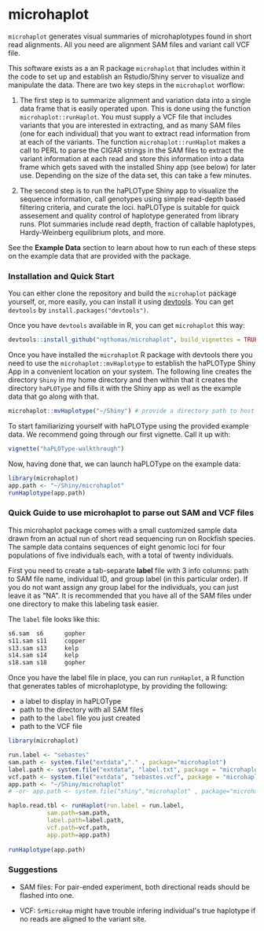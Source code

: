 # microhaplot   

`microhaplot` generates visual summaries of microhaplotypes found in short read alignments. All you need are alignment SAM files and variant call VCF file.

This software exists as a an R package `microhaplot` that includes within it the code to set up and 
establish an Rstudio/Shiny server to visualize and manipulate the data.  There are two key steps in 
the `microhaplot` worflow:

1. The first step is to summarize alignment and variation data into a single data frame that is 
easily operated upon.  This is done using the function `microhaplot::runHaplot`.  You must supply a 
VCF file that includes variants that you are interested in extracting, and as many SAM files 
(one for each individual) that you want to extract read information from at each of the variants. 
The function `microhaplot::runHaplot` makes a call
to PERL to parse the CIGAR strings in the SAM files to extract the variant information at each read
and store this information into a data frame which gets saved with the installed Shiny app (see below)
for later use.  Depending on the size of the data set, this can take a few minutes.  

2. The second step is to run the haPLOType Shiny app to visualize the sequence information, call genotypes using
simple read-depth based filtering criteria, and curate the loci. haPLOType is suitable for quick assesement
and quality control of haplotype generated from library runs. Plot summaries include read depth, fraction of callable haplotypes, Hardy-Weinberg
equilibrium plots, and more. 


See the **Example Data** section to learn about how to run each of these steps on the example data that are provided
with the package.  

   
### Installation and Quick Start

You can either clone the repository and build the `microhaplot` package yourself, or, more easily, you can
install it using  [devtools](https://github.com/hadley/devtools). You can get `devtools` by `install.packages("devtools")`.

Once you have `devtools` available in R, you can get `microhaplot` this way:
```r
devtools::install_github("ngthomas/microhaplot", build_vignettes = TRUE)
```

Once you have installed the `microhaplot` R package with devtools there you need to use the `microhaplot::mvHaplotype`
to establish the haPLOType Shiny App in a convenient location on your system. The following line
creates the directory `Shiny` in my home directory and then within that it creates the 
directory `haPLOType` and fills it with the Shiny app as well as the example data that go 
along with that.  

```r
microhaplot::mvHaplotype("~/Shiny") # provide a directory path to host the haPLOType app
```
To start familiarizing yourself with haPLOType using the provided example data.  We recommend
going through our first vignette.  Call it up with:
```r
vignette("haPLOType-walkthrough")
```

Now, having done that, we can launch haPLOType on the example data:
```r
library(microhaplot)
app.path <- "~/Shiny/microhaplot"
runHaplotype(app.path)
```

### Quick Guide to use microhaplot to parse out SAM and VCF files

This microhaplot package comes with a small customized sample data drawn from an actual run 
of short read sequencing run on Rockfish species. The sample data
contains sequences of eight genomic loci for four populations of five individuals each, 
with a total of twenty individuals. 

First you need to create a tab-separate **label** file with 3 info columns: path to SAM file name, individual ID, and group label (in this particular order). If you do not want assign any group label for the individuals, you can just leave it as "NA". It is recommended that you have all of the SAM files under one directory to make this labeling task easier.

The `label` file looks like this:
```txt
s6.sam  s6      gopher
s11.sam s11     copper
s13.sam s13     kelp
s14.sam s14     kelp
s18.sam s18     gopher
``` 

Once you have the label file in place, you can run `runHaplot`, a R function that generates tables of microhaplotype, by providing the following:
 * a label to display in haPLOType
 * path to the directory with all SAM files 
 * path to the `label` file you just created
 * path to the VCF file  
  
```R
library(microhaplot)

run.label <- "sebastes"
sam.path <- system.file("extdata","." , package="microhaplot")
label.path <- system.file("extdata", "label.txt", package = "microhaplot")
vcf.path <- system.file("extdata", "sebastes.vcf", package = "microhaplot")
app.path <- "~/Shiny/microhaplot"
# -or- app.path <- system.file("shiny","microhaplot" , package="microhaplot")

haplo.read.tbl <- runHaplot(run.label = run.label,
           sam.path=sam.path,
           label.path=label.path,
           vcf.path=vcf.path,
           app.path=app.path)
           
runHaplotype(app.path)
```


### Suggestions
- SAM files: For pair-ended experiment, both directional reads should be flashed into one.

- VCF: `SrMicroHap` might have trouble infering individual's true haplotype if no reads are aligned to the variant site.

